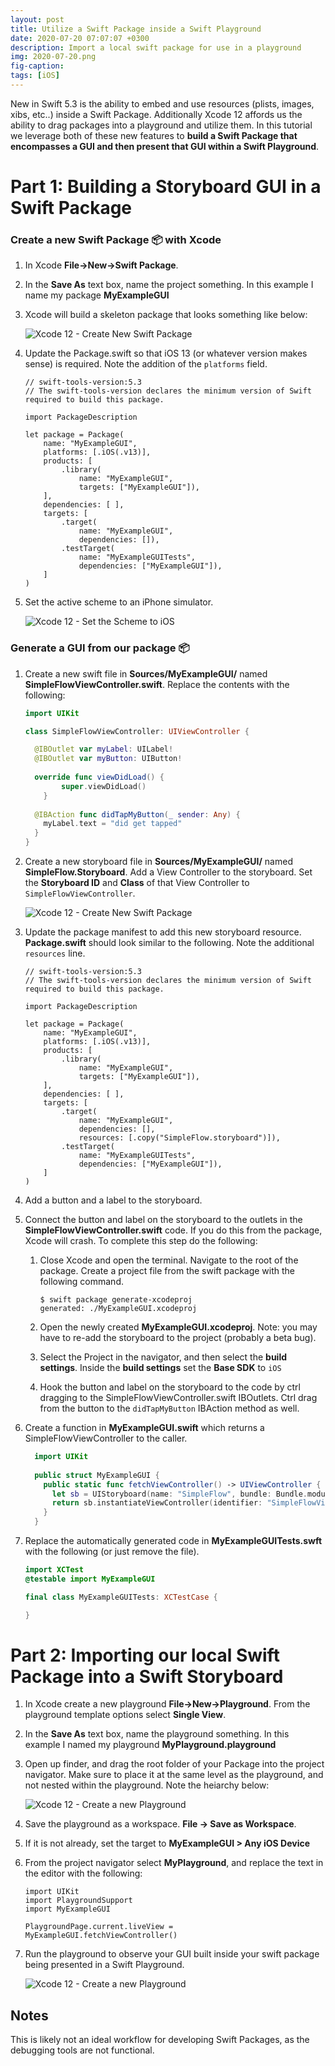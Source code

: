```yaml
---
layout: post
title: Utilize a Swift Package inside a Swift Playground
date: 2020-07-20 07:07:07 +0300
description: Import a local swift package for use in a playground
img: 2020-07-20.png
fig-caption:
tags: [iOS]
---
```


New in Swift 5.3 is the ability to embed and use resources (plists, images, xibs, etc..) inside a Swift Package. Additionally Xcode 12 affords us the ability to drag packages into a playground and utilize them. In this tutorial we leverage both of these new features to **build a Swift Package that encompasses a GUI and then present that GUI within a Swift Playground**.


# Part 1: Building a Storyboard GUI in a Swift Package

### Create a new Swift Package :package: with Xcode 

1. In Xcode **File->New->Swift Package**.
2. In the **Save As** text box, name the project something. In this example I name my package **MyExampleGUI**
3. Xcode will build a skeleton package that looks something like below:

    ![Xcode 12 - Create New Swift Package]({{site.baseurl}}/assets/img/2020-07-20/01_xcode12_create_package.png)

4. Update the Package.swift so that iOS 13 (or whatever version makes sense) is required. Note the addition of the `platforms` field.

    ```
    // swift-tools-version:5.3
    // The swift-tools-version declares the minimum version of Swift required to build this package.
    
    import PackageDescription
    
    let package = Package(
        name: "MyExampleGUI",
        platforms: [.iOS(.v13)],
        products: [
            .library(
                name: "MyExampleGUI",
                targets: ["MyExampleGUI"]),
        ],
        dependencies: [ ],
        targets: [
            .target(
                name: "MyExampleGUI",
                dependencies: []),
            .testTarget(
                name: "MyExampleGUITests",
                dependencies: ["MyExampleGUI"]),
        ]
    )
    ```

5. Set the active scheme to an iPhone simulator.

    ![Xcode 12 - Set the Scheme to iOS]({{site.baseurl}}/assets/img/2020-07-20/02_xcode12-set-scheme.png)

### Generate a GUI from our package :package:

1. Create a new swift file in **Sources/MyExampleGUI/** named **SimpleFlowViewController.swift**. Replace the contents with the following:

    ```swift
    import UIKit
    
    class SimpleFlowViewController: UIViewController {
    
      @IBOutlet var myLabel: UILabel!
      @IBOutlet var myButton: UIButton!
      
      override func viewDidLoad() {
            super.viewDidLoad()
        }
        
      @IBAction func didTapMyButton(_ sender: Any) {
        myLabel.text = "did get tapped"
      }
    }
    ```
3. Create a new storyboard file in **Sources/MyExampleGUI/** named **SimpleFlow.Storyboard**. Add a View Controller to the storyboard. Set the **Storyboard ID** and **Class** of that View Controller to `SimpleFlowViewController`.

    ![Xcode 12 - Create New Swift Package]({{site.baseurl}}/assets/img/2020-07-20/03_xcode12_storyboard.png)

4. Update the package manifest to add this new storyboard resource. **Package.swift** should look similar to the following. Note the additional `resources` line.
    ```
    // swift-tools-version:5.3
    // The swift-tools-version declares the minimum version of Swift required to build this package.
    
    import PackageDescription
    
    let package = Package(
        name: "MyExampleGUI",
        platforms: [.iOS(.v13)],
        products: [
            .library(
                name: "MyExampleGUI",
                targets: ["MyExampleGUI"]),
        ],
        dependencies: [ ],
        targets: [
            .target(
                name: "MyExampleGUI",
                dependencies: [],
                resources: [.copy("SimpleFlow.storyboard")]),
            .testTarget(
                name: "MyExampleGUITests",
                dependencies: ["MyExampleGUI"]),
        ]
    )
    ```
5. Add a button and a label to the storyboard. 

6. Connect the button and label on the storyboard to the outlets in the **SimpleFlowViewController.swift** code. If you do this from the package, Xcode will crash. To complete this step do the following:
    1. Close Xcode and open the terminal.  Navigate to the root of the package. Create a project file from the swift package with the following command.

        ```shell
        $ swift package generate-xcodeproj
        generated: ./MyExampleGUI.xcodeproj
        ````
    2. Open the newly created **MyExampleGUI.xcodeproj**. Note: you may have to re-add the storyboard to the project (probably a beta bug).
    3. Select the Project in the navigator, and then select the **build settings**. Inside the **build settings** set the **Base SDK** to `iOS`
    4. Hook the button and label on the storyboard to the code by ctrl dragging to the SimpleFlowViewController.swift IBOutlets.  Ctrl drag from the button to the `didTapMyButton` IBAction method as well.

7. Create a function in **MyExampleGUI.swift** which returns a SimpleFlowViewController to the caller.
    ```swift
      import UIKit
      
      public struct MyExampleGUI {
        public static func fetchViewController() -> UIViewController {
          let sb = UIStoryboard(name: "SimpleFlow", bundle: Bundle.module)
          return sb.instantiateViewController(identifier: "SimpleFlowViewController")
        }
      }
    ```

8. Replace the automatically generated code in **MyExampleGUITests.swft** with the following (or just remove the file).

    ```swift
    import XCTest
    @testable import MyExampleGUI
    
    final class MyExampleGUITests: XCTestCase {
    
    }
    ````

# Part 2: Importing our local Swift Package into a Swift Storyboard

1. In Xcode create a new playground **File->New->Playground**. From the playground template options select **Single View**.
2. In the **Save As** text box, name the playground something. In this example I named my playground **MyPlayground.playground**
3. Open up finder, and drag the root folder of your Package into the project navigator. Make sure to place it at the same level as the playground, and not nested within the playground. Note the heiarchy below:

    ![Xcode 12 - Create a new Playground]({{site.baseurl}}/assets/img/2020-07-20/05_xcode12_import_swift_package.png)

4. Save the playground as a workspace. **File -> Save as Workspace**.
5. If it is not already, set the target to **MyExampleGUI > Any iOS Device**
6. From the project navigator select **MyPlayground**, and replace the text in the editor with the following:

    ```
    import UIKit
    import PlaygroundSupport
    import MyExampleGUI
    
    PlaygroundPage.current.liveView = MyExampleGUI.fetchViewController()
    
    ```

7. Run the playground to observe your GUI built inside your swift package being presented in a Swift Playground.

    ![Xcode 12 - Create a new Playground]({{site.baseurl}}/assets/img/2020-07-20/06_xcode12_complete.png)


## Notes
This is likely not an ideal workflow for developing Swift Packages, as the debugging tools are not functional.